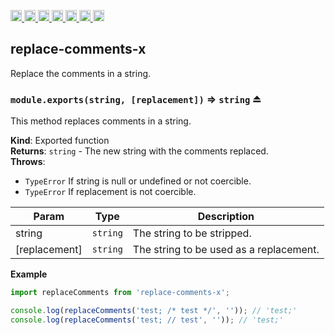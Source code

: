 <a
  href="https://travis-ci.org/Xotic750/replace-comments-x"
  title="Travis status">
<img
  src="https://travis-ci.org/Xotic750/replace-comments-x.svg?branch=master"
  alt="Travis status" height="18">
</a>
<a
  href="https://david-dm.org/Xotic750/replace-comments-x"
  title="Dependency status">
<img src="https://david-dm.org/Xotic750/replace-comments-x/status.svg"
  alt="Dependency status" height="18"/>
</a>
<a
  href="https://david-dm.org/Xotic750/replace-comments-x?type=dev"
  title="devDependency status">
<img src="https://david-dm.org/Xotic750/replace-comments-x/dev-status.svg"
  alt="devDependency status" height="18"/>
</a>
<a
  href="https://badge.fury.io/js/replace-comments-x"
  title="npm version">
<img src="https://badge.fury.io/js/replace-comments-x.svg"
  alt="npm version" height="18">
</a>
<a
  href="https://www.jsdelivr.com/package/npm/replace-comments-x"
  title="jsDelivr hits">
<img src="https://data.jsdelivr.com/v1/package/npm/replace-comments-x/badge?style=rounded"
  alt="jsDelivr hits" height="18">
</a>
<a
  href="https://bettercodehub.com/results/Xotic750/replace-comments-x"
  title="bettercodehub score">
<img src="https://bettercodehub.com/edge/badge/Xotic750/replace-comments-x?branch=master"
  alt="bettercodehub score" height="18">
</a>
<a
  href="https://coveralls.io/github/Xotic750/replace-comments-x?branch=master"
  title="Coverage Status">
<img src="https://coveralls.io/repos/github/Xotic750/replace-comments-x/badge.svg?branch=master"
  alt="Coverage Status" height="18">
</a>

<a name="module_replace-comments-x"></a>

## replace-comments-x

Replace the comments in a string.

<a name="exp_module_replace-comments-x--module.exports"></a>

### `module.exports(string, [replacement])` ⇒ <code>string</code> ⏏

This method replaces comments in a string.

**Kind**: Exported function  
**Returns**: <code>string</code> - The new string with the comments replaced.  
**Throws**:

- <code>TypeError</code> If string is null or undefined or not coercible.
- <code>TypeError</code> If replacement is not coercible.

| Param         | Type                | Description                             |
| ------------- | ------------------- | --------------------------------------- |
| string        | <code>string</code> | The string to be stripped.              |
| [replacement] | <code>string</code> | The string to be used as a replacement. |

**Example**

```js
import replaceComments from 'replace-comments-x';

console.log(replaceComments('test; /* test */', '')); // 'test;'
console.log(replaceComments('test; // test', '')); // 'test;'
```
